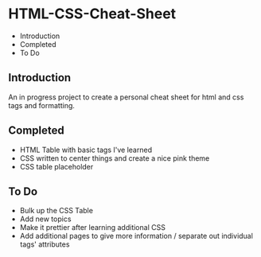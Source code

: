 # HTML-CSS-Cheat-Sheet

* Introduction
* Completed
* To Do

## Introduction

An in progress project to create a personal cheat sheet for html and css tags and formatting.

## Completed

* HTML Table with basic tags I've learned
* CSS written to center things and create a nice pink theme
* CSS table placeholder

## To Do

* Bulk up the CSS Table
* Add new topics
* Make it prettier after learning additional CSS
* Add additional pages to give more information / separate out individual tags' attributes
